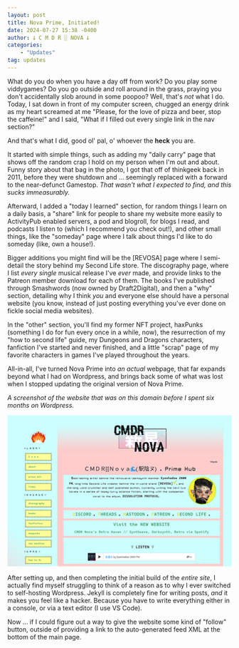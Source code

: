 ```yaml
---
layout: post
title: Nova Prime, Initiated!
date: 2024-07-27 15:38 -0400
author: 𐕣 C M D R ░ NOVA 𐕣
categories:
    - "Updates"
tag: updates
---
```

What do you do when you have a day off from work? Do you play some viddygames? Do you go outside and roll around in the grass, praying you don't accidentally slob around in some poopoo? Well, that's *not* what I do. Today, I sat down in front of my computer screen, chugged an energy drink as my heart screamed at me "Please, for the love of pizza and beer, stop the caffeine!" and I said, "What if I filled out every single link in the nav section?"

And that's what I did, good ol' pal, o' whoever the **heck** you are.

It started with simple things, such as adding my "daily carry" page that shows off the random crap I hold on my person when I'm out and about. Funny story about that bag in the photo, I got that off of thinkgeek back in 2011, before they were shutdown and ... seemingly replaced with a forward to the near-defunct Gamestop. *That wasn't what I expected to find, and this sucks immeasurably.*

Afterward, I added a "today I learned" section, for random things I learn on a daily basis, a "share" link for people to share my website more easily to ActivityPub enabled servers, a pod and blogroll, for blogs I read, and podcasts I listen to (which I recommend you check out!), and other small things, like the "someday" page where I talk about things I'd like to do someday (like, own a house!).

Bigger additions you might find will be the [REVOSA] page where I semi-detail the story behind my Second Life store. The discography page, where I list *every single* musical release I've *ever* made, and provide links to the Patreon member download for each of them. The books I've published through Smashwords (now owned by Draft2Digital), and then a "why" section, detailing why I think *you* and everyone else should have a personal website (you know, instead of just posting everything you've ever done on fickle social media websites).

In the "other" section, you'll find my former NFT project, haxPunks (something I do for fun every once in a while, now), the resurrection of my "how to second life" guide, my Dungeons and Dragons characters, fanfiction I've started and never finished, and a little "scrap" page of my favorite characters in games I've played throughout the years.

All-in-all, I've turned Nova Prime into *an actual* webpage, that far expands beyond what I had on Wordpress, and brings back some of what was lost when I stopped updating the original version of Nova Prime.

*A screenshot of the website that was on this domain before I spent six months on Wordpress.*

![a screenshot of the blue and pink, original version of Nova Prime](/img/prime_1.png)

After setting up, and then completing the initial build of the *entire site*, I actually find myself struggling to think of a reason as to why I ever switched to self-hosting Wordpress. Jekyll is completely fine for writing posts, *and* it makes you feel like a hacker. Because you have to write everything either in a console, or via a text editor (I use VS Code).

Now ... if I could figure out a way to give the website some kind of "follow" button, outside of providing a link to the auto-generated feed XML at the bottom of the main page.